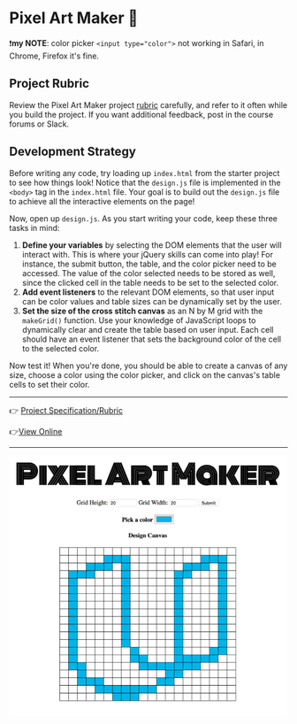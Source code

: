 # Pixel Art Maker :art:

❗️**my NOTE**: color picker `<input type="color">` not working in Safari, in Chrome, Firefox it's fine.

## Project Rubric
Review the Pixel Art Maker project [rubric](https://review.udacity.com/#!/rubrics/641/view) carefully, and refer to it often while you build the project. If you want additional feedback, post in the course forums or Slack.

## Development Strategy
Before writing any code, try loading up `index.html` from the starter project to see how things look! Notice that the `design.js` file is implemented in the `<body>` tag in the `index.html` file. Your goal is to build out the `design.js` file to achieve all the interactive elements on the page!

Now, open up `design.js`. As you start writing your code, keep these three tasks in mind:

1. **Define your variables** by selecting the DOM elements that the user will interact with. This is where your jQuery skills can come into play! For instance, the submit button, the table, and the color picker need to be accessed. The value of the color selected needs to be stored as well, since the clicked cell in the table needs to be set to the selected color.
2. **Add event listeners** to the relevant DOM elements, so that user input can be color values and table sizes can be dynamically set by the user.
3. **Set the size of the cross stitch canvas** as an N by M grid with the `makeGrid()` function. Use your knowledge of JavaScript loops to dynamically clear and create the table based on user input. Each cell should have an event listener that sets the background color of the cell to the selected color.

Now test it! When you're done, you should be able to create a canvas of any size, choose a color using the color picker, and click on the canvas's table cells to set their color.

*****

:point_right: [Project Specification/Rubric](https://review.udacity.com/#!/rubrics/641/view)

:point_right:[View Online](https://jtrfs.github.io/pixel-art-maker/)

****
![](https://github.com/jtrfs/pixel-art-maker/blob/master/pixel-art-maker.png)

